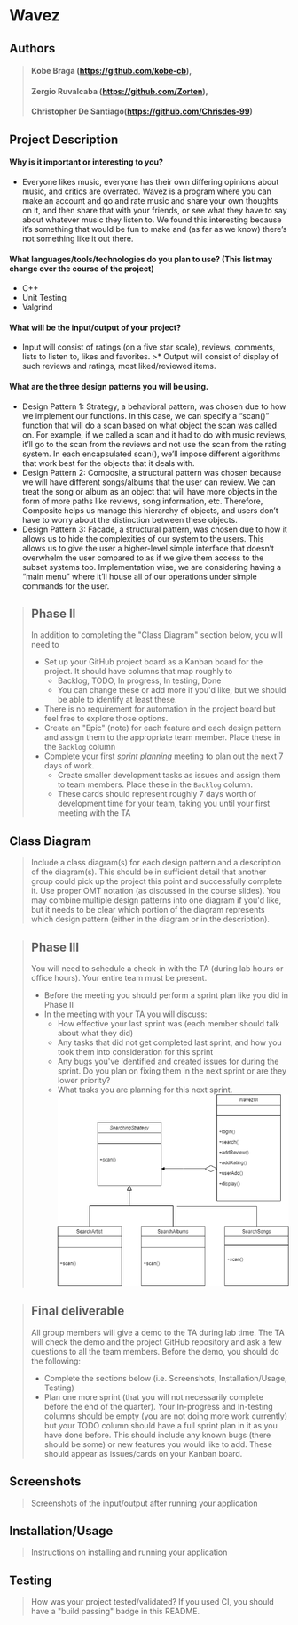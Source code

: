 # Wavez

 ## Authors 
 > #### Kobe Braga (https://github.com/kobe-cb), 
 > #### Zergio Ruvalcaba (https://github.com/Zorten), 
 > #### Christopher De Santiago(https://github.com/Chrisdes-99)  
 
## Project Description
  #### Why is it important or interesting to you?
- Everyone likes music, everyone has their own differing opinions about music, and critics are overrated. Wavez is a program where you can make an account and go and rate music and share your own thoughts on it, and then share that with your friends, or see what they have to say about whatever music they listen to. We found this interesting because it’s something that would be fun to make and (as far as we know) there’s not something like it out there. 

#### What languages/tools/technologies do you plan to use? (This list may change over the course of the project)
   - C++
   - Unit Testing
   - Valgrind
   
#### What will be the input/output of your project?
- Input will consist of ratings (on a five star scale), reviews, comments, lists to listen to, likes and favorites. >* Output will consist of display of such reviews and ratings,  most liked/reviewed items.

#### What are the three design patterns you will be using.
- Design Pattern 1: Strategy, a behavioral pattern, was chosen due to how we implement our functions. In this case, we can specify a 
“scan()” function that will do a scan based on what object the scan was called on. For example, if we called a scan and it had to do with music reviews, it’ll go to the scan from the reviews and not use the scan from the rating system. In each encapsulated scan(), we’ll impose different algorithms that work best for the objects that it deals with.
- Design Pattern 2: Composite, a structural pattern was chosen because we will have different songs/albums that the user can review. We can treat the song or album as an object that will have more objects in the form of more paths like reviews, song information, etc.  Therefore, Composite helps us manage this hierarchy of objects, and users don’t have to worry about the distinction between these objects. 
- Design Pattern 3: Facade, a structural pattern, was chosen due to how it allows us to hide the complexities of our system to the users. This allows us to give the user a higher-level simple interface that doesn’t overwhelm the user compared to as if we give them access to the subset systems too. Implementation wise, we are considering having a “main menu” where it’ll house all of our operations under simple commands for the user.

 > ## Phase II
 > In addition to completing the "Class Diagram" section below, you will need to 
 > * Set up your GitHub project board as a Kanban board for the project. It should have columns that map roughly to 
 >   * Backlog, TODO, In progress, In testing, Done
 >   * You can change these or add more if you'd like, but we should be able to identify at least these.
 > * There is no requirement for automation in the project board but feel free to explore those options.
 > * Create an "Epic" (note) for each feature and each design pattern and assign them to the appropriate team member. Place these in the `Backlog` column
 > * Complete your first *sprint planning* meeting to plan out the next 7 days of work.
 >   * Create smaller development tasks as issues and assign them to team members. Place these in the `Backlog` column.
 >   * These cards should represent roughly 7 days worth of development time for your team, taking you until your first meeting with the TA
## Class Diagram
 > Include a class diagram(s) for each design pattern and a description of the diagram(s). This should be in sufficient detail that another group could pick up the project this point and successfully complete it. Use proper OMT notation (as discussed in the course slides). You may combine multiple design patterns into one diagram if you'd like, but it needs to be clear which portion of the diagram represents which design pattern (either in the diagram or in the description). 
 
 > ## Phase III
 > You will need to schedule a check-in with the TA (during lab hours or office hours). Your entire team must be present. 
 > * Before the meeting you should perform a sprint plan like you did in Phase II
 > * In the meeting with your TA you will discuss: 
 >   - How effective your last sprint was (each member should talk about what they did)
 >   - Any tasks that did not get completed last sprint, and how you took them into consideration for this sprint
 >   - Any bugs you've identified and created issues for during the sprint. Do you plan on fixing them in the next sprint or are they lower priority?
 >   - What tasks you are planning for this next sprint.
 ![image](./images/Strategy.png)

 > ## Final deliverable
 > All group members will give a demo to the TA during lab time. The TA will check the demo and the project GitHub repository and ask a few questions to all the team members. 
 > Before the demo, you should do the following:
 > * Complete the sections below (i.e. Screenshots, Installation/Usage, Testing)
 > * Plan one more sprint (that you will not necessarily complete before the end of the quarter). Your In-progress and In-testing columns should be empty (you are not doing more work currently) but your TODO column should have a full sprint plan in it as you have done before. This should include any known bugs (there should be some) or new features you would like to add. These should appear as issues/cards on your Kanban board. 
 ## Screenshots
 > Screenshots of the input/output after running your application
 ## Installation/Usage
 > Instructions on installing and running your application
 ## Testing
 > How was your project tested/validated? If you used CI, you should have a "build passing" badge in this README.
 
